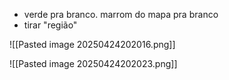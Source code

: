 - verde pra branco. marrom do mapa pra branco
- tirar "região"

![[Pasted image 20250424202016.png]]

![[Pasted image 20250424202023.png]]
